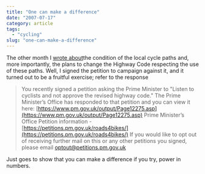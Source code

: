 ```yaml
---
title: "One can make a difference"
date: "2007-07-17"
category: article
tags:
  - "cycling"
slug: "one-can-make-a-difference"
---
```


The other month I [wrote about](https://adamchamberlin.info/2007/05/you-improve-them-and-ill-use-them/)the condition of the local cycle paths and, more importantly, the plans to change the Highway Code respecting the use of these paths. Well, I signed the petition to campaign against it, and it turned out to be a fruitful exercise; refer to the response

> You recently signed a petition asking the Prime Minister to "Listen to cyclists and not approve the revised highway code." The Prime Minister’s Office has responded to that petition and you can view it here: [https://www.pm.gov.uk/output/Page12275.asp](https://www.pm.gov.uk/output/Page12275.asp) Prime Minister’s Office Petition information - [https://petitions.pm.gov.uk/roads4bikes/](https://petitions.pm.gov.uk/roads4bikes/) If you would like to opt out of receiving further mail on this or any other petitions you signed, please email optout@petitions.pm.gov.uk

Just goes to show that you can make a difference if you try, power in numbers.
